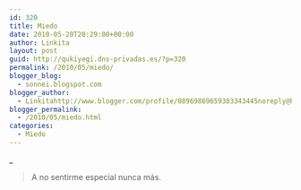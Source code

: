 ```yaml
---
id: 320
title: Miedo
date: 2010-05-20T20:29:00+00:00
author: Linkita
layout: post
guid: http://qukiyegi.dns-privadas.es/?p=320
permalink: /2010/05/miedo/
blogger_blog:
  - sonnei.blogspot.com
blogger_author:
  - Linkitahttp://www.blogger.com/profile/08969869659383343445noreply@blogger.com
blogger_permalink:
  - /2010/05/miedo.html
categories:
  - Miedo
---
```

_  


> A no sentirme especial nunca más.</p>
</i> 

<div>
</div>

<div>
</div>
